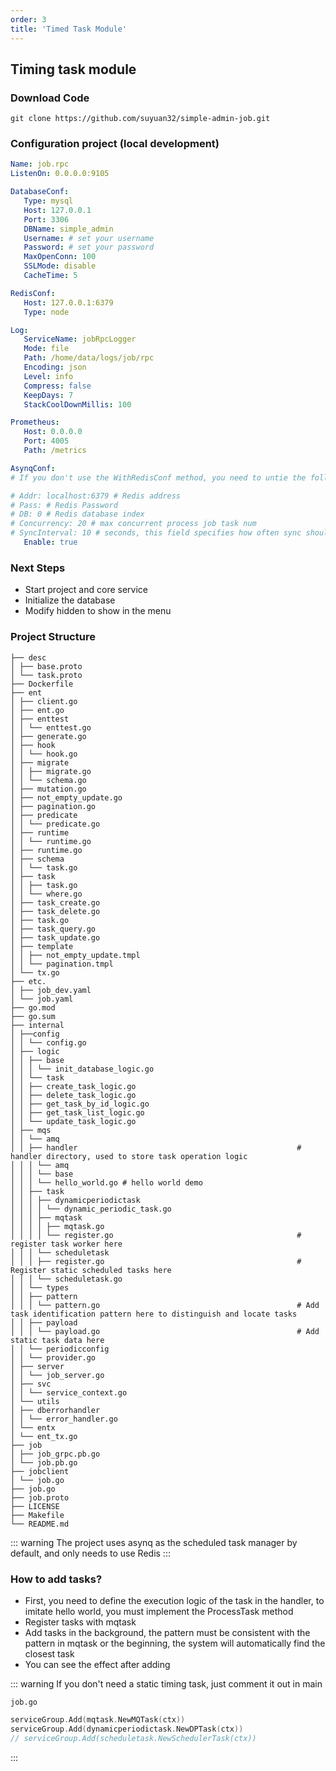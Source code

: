 ```yaml
---
order: 3
title: 'Timed Task Module'
---
```


## Timing task module

### Download Code

```shell
git clone https://github.com/suyuan32/simple-admin-job.git
```

### Configuration project (local development)

```yaml
Name: job.rpc
ListenOn: 0.0.0.0:9105

DatabaseConf:
   Type: mysql
   Host: 127.0.0.1
   Port: 3306
   DBName: simple_admin
   Username: # set your username
   Password: # set your password
   MaxOpenConn: 100
   SSLMode: disable
   CacheTime: 5

RedisConf:
   Host: 127.0.0.1:6379
   Type: node

Log:
   ServiceName: jobRpcLogger
   Mode: file
   Path: /home/data/logs/job/rpc
   Encoding: json
   Level: info
   Compress: false
   KeepDays: 7
   StackCoolDownMillis: 100

Prometheus:
   Host: 0.0.0.0
   Port: 4005
   Path: /metrics

AsynqConf:
# If you don't use the WithRedisConf method, you need to untie the following annotations to define the configuration

# Addr: localhost:6379 # Redis address
# Pass: # Redis Password
# DB: 0 # Redis database index
# Concurrency: 20 # max concurrent process job task num
# SyncInterval: 10 # seconds, this field specifies how often sync should happen
   Enable: true
```

### Next Steps

- Start project and core service
- Initialize the database
- Modify hidden to show in the menu

### Project Structure

```text
├── desc
│ ├── base.proto
│ └── task.proto
├── Dockerfile
├── ent
│ ├── client.go
│ ├── ent.go
│ ├── enttest
│ │ └── enttest.go
│ ├── generate.go
│ ├── hook
│ │ └── hook.go
│ ├── migrate
│ │ ├── migrate.go
│ │ └── schema.go
│ ├── mutation.go
│ ├── not_empty_update.go
│ ├── pagination.go
│ ├── predicate
│ │ └── predicate.go
│ ├── runtime
│ │ └── runtime.go
│ ├── runtime.go
│ ├── schema
│ │ └── task.go
│ ├── task
│ │ ├── task.go
│ │ └── where.go
│ ├── task_create.go
│ ├── task_delete.go
│ ├── task.go
│ ├── task_query.go
│ ├── task_update.go
│ ├── template
│ │ ├── not_empty_update.tmpl
│ │ └── pagination.tmpl
│ └── tx.go
├── etc.
│ ├── job_dev.yaml
│ └── job.yaml
├── go.mod
├── go.sum
├── internal
│ ├──config
│ │ └── config.go
│ ├── logic
│ │ ├── base
│ │ │ └── init_database_logic.go
│ │ └── task
│ │ ├── create_task_logic.go
│ │ ├── delete_task_logic.go
│ │ ├── get_task_by_id_logic.go
│ │ ├── get_task_list_logic.go
│ │ └── update_task_logic.go
│ ├── mqs
│ │ └── amq
│ │ ├── handler                                                 # handler directory, used to store task operation logic
│ │ │ └── amq
│ │ │ └── base
│ │ │ └── hello_world.go # hello world demo
│ │ ├── task
│ │ │ ├── dynamicperiodictask
│ │ │ │ └── dynamic_periodic_task.go
│ │ │ ├── mqtask
│ │ │ │ ├── mqtask.go
│ │ │ │ └── register.go                                         # register task worker here
│ │ │ └── scheduletask
│ │ │ ├── register.go                                           # Register static scheduled tasks here
│ │ │ └── scheduletask.go
│ │ └── types
│ │ ├── pattern
│ │ │ └── pattern.go                                            # Add task identification pattern here to distinguish and locate tasks
│ │ ├── payload
│ │ │ └── payload.go                                            # Add static task data here
│ │ └── periodicconfig
│ │ └── provider.go
│ ├── server
│ │ └── job_server.go
│ ├── svc
│ │ └── service_context.go
│ └── utils
│ ├── dberrorhandler
│ │ └── error_handler.go
│ └── entx
│ └── ent_tx.go
├── job
│ ├── job_grpc.pb.go
│ └── job.pb.go
├── jobclient
│ └── job.go
├── job.go
├── job.proto
├── LICENSE
├── Makefile
└── README.md

```

::: warning
The project uses asynq as the scheduled task manager by default, and only needs to use Redis
:::

### How to add tasks?

- First, you need to define the execution logic of the task in the handler, to imitate hello world, you must implement the ProcessTask method
- Register tasks with mqtask
- Add tasks in the background, the pattern must be consistent with the pattern in mqtask or the beginning, the system will automatically find the closest task
- You can see the effect after adding

::: warning
If you don't need a static timing task, just comment it out in main

`job.go`

```go
serviceGroup.Add(mqtask.NewMQTask(ctx))
serviceGroup.Add(dynamicperiodictask.NewDPTask(ctx))
// serviceGroup.Add(scheduletask.NewSchedulerTask(ctx))
```
:::